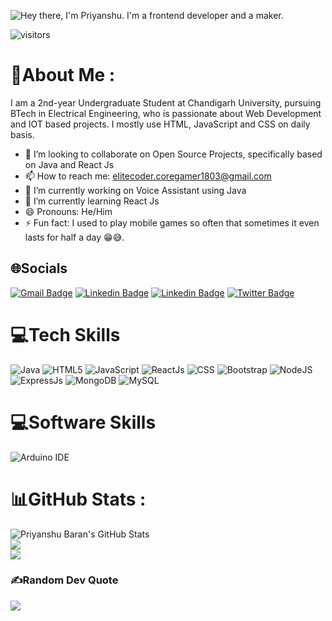 <!-- ### Hi there 👋 -->

![Hey there, I'm Priyanshu. I'm a frontend developer and a maker.](https://github.com/priyanshu-baran/priyanshu-baran/raw/master/header.gif)

![visitors](https://visitor-badge.glitch.me/badge?page_id=priyanshu-baran&left_color=green&right_color=red)

# 💫About Me :

I am a 2nd-year Undergraduate Student at Chandigarh University, pursuing BTech in Electrical Engineering, who is passionate about Web Development and IOT based projects. I mostly use HTML, JavaScript and CSS on daily basis.<br/>

- 👯 I’m looking to collaborate on Open Source Projects, specifically based on Java and React Js
- 📫 How to reach me: elitecoder.coregamer1803@gmail.com
- 🔭 I’m currently working on Voice Assistant using Java
- 🌱 I’m currently learning React Js
- 😄 Pronouns: He/Him
- ⚡ Fun fact: I used to play mobile games so often that sometimes it even lasts for half a day 😁😅.

## 🌐Socials

[![Gmail Badge](https://img.shields.io/badge/-elitecoder.coregamer1803@gmail.com-c14438?style=flat&logo=Gmail&logoColor=white)](mailto:elitecoder.coregamer1803@gmail.com 'Connect via Email')
[![Linkedin Badge](https://img.shields.io/badge/-Priyanshu_Baran-0072b1?style=flat&logo=Linkedin&logoColor=white)](https://www.linkedin.com/in/priyanshu-baran/ 'Connect on LinkedIn')
[![Linkedin Badge](https://img.shields.io/badge/-Samujjwaal%20Dey-0072b1?style=flat&logo=Linkedin&logoColor=white)](https://www.linkedin.com/in/samujjwaal/ 'Connect on LinkedIn')
[![Twitter Badge](https://img.shields.io/badge/-@Priyanshu_Baran-00acee?style=flat&logo=Twitter&logoColor=white)](https://twitter.com/intent/follow?screen_name=Priyanshu_Baran 'Follow on Twitter')

# 💻Tech Skills

![Java](https://img.shields.io/badge/java-%23ED8B00.svg?style=for-the-badge&logo=java&logoColor=white)
![HTML5](https://img.shields.io/badge/html5-%23E34F26.svg?style=for-the-badge&logo=html5&logoColor=white)
![JavaScript](https://img.shields.io/badge/javascript-%23323330.svg?style=for-the-badge&logo=javascript&logoColor=%23F7DF1E)
![ReactJs](https://img.shields.io/badge/React-20232A?style=for-the-badge&logo=react&logoColor=61DAFB)
![CSS](https://img.shields.io/badge/CSS3-1572B6?style=for-the-badge&logo=css3&logoColor=white)
![Bootstrap](https://img.shields.io/badge/bootstrap-%23563D7C.svg?style=for-the-badge&logo=bootstrap&logoColor=white)
![NodeJS](https://img.shields.io/badge/node.js-6DA55F?style=for-the-badge&logo=node.js&logoColor=white)
![ExpressJs](https://img.shields.io/badge/Express.js-000000?style=for-the-badge&logo=express&logoColor=white)
![MongoDB](https://img.shields.io/badge/MongoDB-%234ea94b.svg?style=for-the-badge&logo=mongodb&logoColor=white)
![MySQL](https://img.shields.io/badge/mysql-%2300f.svg?style=for-the-badge&logo=mysql&logoColor=white)

# 💻Software Skills

![Arduino IDE](https://img.shields.io/badge/Arduino_IDE-00979D?style=for-the-badge&logo=arduino&logoColor=white)

# 📊GitHub Stats :

![Priyanshu Baran's GitHub Stats](https://github-readme-stats.vercel.app/api?username=priyanshu-baran&theme=vision-friendly-dark&hide_border=true&include_all_commits=false&count_private=false&show_icons=true)<br/>
![](https://github-readme-streak-stats.herokuapp.com/?user=priyanshu-baran&theme=blue-green&hide_border=true)<br/>
![](https://github-readme-stats.vercel.app/api/top-langs/?username=priyanshu-baran&theme=chartreuse-dark&hide_border=true&include_all_commits=false&count_private=false&layout=compact)

### ✍️Random Dev Quote

![](https://quotes-github-readme.vercel.app/api?type=vetical&theme=radical)

<!--
**priyanshu-baran/priyanshu-baran** is a ✨ _special_ ✨ repository because its `README.md` (this file) appears on your GitHub profile.

Here are some ideas to get you started:

- 🤔 I’m looking for help with ...
- 💬 Ask me about ...
-->
